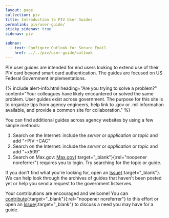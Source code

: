 ```yaml
---
layout: page
collection: piv
title: Introduction to PIV User Guides
permalink: piv/user-guide/
sticky_sidenav: true
sidenav: piv

subnav:
  - text: Configure Outlook for Secure Email
    href: ../../piv/user-guide/outlook
---
```


PIV user guides are intended for end users looking to extend use of their PIV card beyond smart card authentication. The guides are focused on US Federal Government implementations. 

{% include alert-info.html heading="Are you trying to solve a problem?" content="Your colleagues have likely encountered or solved the same problem.  User guides exist across government.  The purpose for this site is to organize tips from agency engineers, help link to .gov or .mil information available, and provide a common site for collaboration." %}

You can find additional guides across agency websites by using a few simple methods: 

1. Search on the Internet: include the _server_ or _application_ or _topic_ and add "+PIV +CAC"
2. Search on the Internet: include the _server_ or _application_ or _topic_ and add "+x509"
3. Search on Max.gov:  [Max.gov](https://max.gov){:target="_blank"}{:rel="noopener noreferrer"} requires you to login.  Try searching for the topic or guide.   

If you don't find what you're looking for, open an [Issue]({{site.repourl}}/issues/new){:target="_blank"}.  We can help look through the archives of guides that haven't been posted yet or help you send a request to the government listserves.  

Your contributions are encouraged and welcome! You can [contribute](https://www.idmanagement.gov/contribute/){:target="_blank"}{:rel="noopener noreferrer"} to this effort or open an [Issue]({{site.repourl}}/issues/new){:target="_blank"} to discuss a need you may have for a guide.

